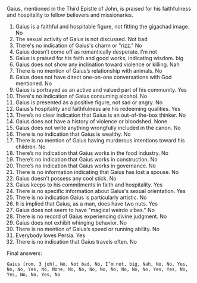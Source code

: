Gaius, mentioned in the Third Epistle of John, is praised for his faithfulness and hospitality to fellow believers and missionaries.

1. Gaius is a faithful and hospitable figure, not fitting the gigachad image. No
2. The sexual activity of Gaius is not discussed. Not bad
3. There's no indication of Gaius's charm or "rizz." No
4. Gaius doesn’t come off as romantically desperate. I’m not
5. Gaius is praised for his faith and good works, indicating wisdom. big
6. Gaius does not show any inclination toward violence or killing. Nah
7. There is no mention of Gaius’s relationship with animals. No
8. Gaius does not have direct one-on-one conversations with God mentioned. No
9. Gaius is portrayed as an active and valued part of his community. Yes
10. There's no indication of Gaius consuming alcohol. No
11. Gaius is presented as a positive figure, not sad or angry. No
12. Gaius’s hospitality and faithfulness are his redeeming qualities. Yes
13. There’s no clear indication that Gaius is an out-of-the-box thinker. No
14. Gaius does not have a history of violence or bloodshed. None
15. Gaius does not write anything wrongfully included in the canon. No
16. There is no indication that Gaius is wealthy. No
17. There is no mention of Gaius having murderous intentions toward his children. No
18. There’s no indication that Gaius works in the food industry. No
19. There’s no indication that Gaius works in construction. No
20. There’s no indication that Gaius works in governance. No
21. There is no information indicating that Gaius has lost a spouse. No
22. Gaius doesn’t possess any cool stick. No
23. Gaius keeps to his commitments in faith and hospitality. Yes
24. There is no specific information about Gaius's sexual orientation. Yes
25. There is no indication Gaius is particularly artistic. No
26. It is implied that Gaius, as a man, does have two nuts. Yes
27. Gaius does not seem to have "magical weirdo vibes." No
28. There is no record of Gaius experiencing divine judgment. No
29. Gaius does not exhibit whinging behavior. No
30. There is no mention of Gaius’s speed or running ability. No
31. Everybody loves Persia. Yes
32. There is no indication that Gaius travels often. No

Final answers:

```Gaius (rom, 3 joh), No, Not bad, No, I’m not, big, Nah, No, No, Yes, No, No, Yes, No, None, No, No, No, No, No, No, No, No, Yes, Yes, No, Yes, No, No, Yes, No```